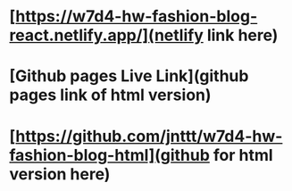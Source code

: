 # [https://w7d4-hw-fashion-blog-react.netlify.app/](netlify link here)
# [Github pages Live Link](github pages link of html version)
# [https://github.com/jnttt/w7d4-hw-fashion-blog-html](github for html version here)
